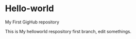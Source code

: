 # Hello-world
My First GigHub repository

This is My helloworld respository first branch, edit somethings.

